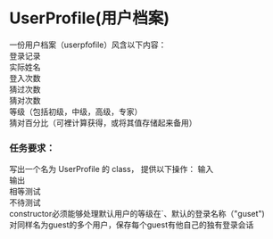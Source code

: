 # UserProfile(用户档案)

一份用户档案（userpfofile）风含以下内容：<br>
  登录记录<br>
  实际姓名<br>
  登入次数<br>
  猜过次数<br>
  猜对次数<br>
  等级（包括初级，中级，高级，专家）<br>
  猜对百分比（可裡计算获得，或将其值存储起来备用）<br>

### 任务要求：
  写出一个名为 UserProfile 的 class， 提供以下操作：
  输入<br>
  输出<br>
  相等测试<br>
  不待测试<br>
  constructor必须能够处理默认用户的等级在`、默认的登录名称（"guset")<br>
  对同样名为guest的多个用户，保存每个guest有他自己的独有登录会话
